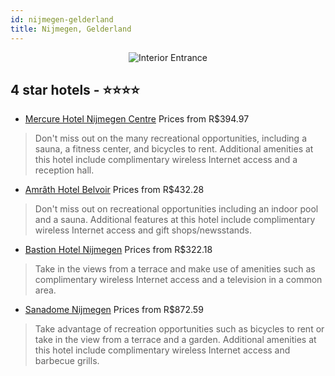 ```yaml
---
id: nijmegen-gelderland
title: Nijmegen, Gelderland
---
```


<center><img src="https://i.travelapi.com/hotels/1000000/20000/16900/16880/e8f2deee_z.jpg" alt="Interior Entrance" /></center>


##  4 star hotels - ⭐️⭐️⭐️⭐️

-    [Mercure Hotel Nijmegen Centre](https://us.hurb.com/hotels/nijmegen/mercure-hotel-nijmegen-centre-JNP-JP175131?cmp=18055) Prices from R$394.97
   > Don't miss out on the many recreational opportunities, including a sauna, a fitness center, and bicycles to rent. Additional amenities at this hotel include complimentary wireless Internet access and a reception hall.
-    [Amrâth Hotel Belvoir](https://us.hurb.com/hotels/nijmegen/amrath-hotel-belvoir-JNP-JP266943?cmp=18055) Prices from R$432.28
   > Don't miss out on recreational opportunities including an indoor pool and a sauna. Additional features at this hotel include complimentary wireless Internet access and gift shops/newsstands.
-    [Bastion Hotel Nijmegen](https://us.hurb.com/hotels/nijmegen/bastion-hotel-nijmegen-JNP-JP040233?cmp=18055) Prices from R$322.18
   > Take in the views from a terrace and make use of amenities such as complimentary wireless Internet access and a television in a common area.
-    [Sanadome Nijmegen](https://us.hurb.com/hotels/nijmegen/sanadome-nijmegen-JNP-JP325260?cmp=18055) Prices from R$872.59
   > Take advantage of recreation opportunities such as bicycles to rent or take in the view from a terrace and a garden. Additional amenities at this hotel include complimentary wireless Internet access and barbecue grills.
